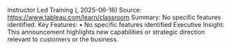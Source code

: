 Instructor Led Training (, 2025-06-16)
Source: https://www.tableau.com/learn/classroom
Summary: No specific features identified.
Key Features:
• No specific features identified
Executive Insight: This announcement highlights new capabilities or strategic direction relevant to customers or the business.
